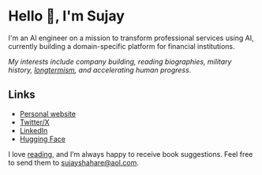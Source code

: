 # Hello 👋, I'm Sujay

I'm an AI engineer on a mission to transform professional services using AI, currently building a domain-specific platform for financial institutions.

_My interests include company building, reading biographies, military history, [longtermism](https://longtermism.com/), and accelerating human progress._


## Links

- [Personal website](https://www.sujayshahare.com/)
- [Twitter/X](https://x.com/sujay_shahare)
- [LinkedIn](https://www.linkedin.com/in/sujay-shahare)
- [Hugging Face](https://huggingface.co/sujayshahare)

I love [reading](https://www.sujayshahare.com/readings), and I’m always happy to receive book suggestions. Feel free to send them to [sujayshahare@aol.com](mailto:sujayshahare@aol.com).

